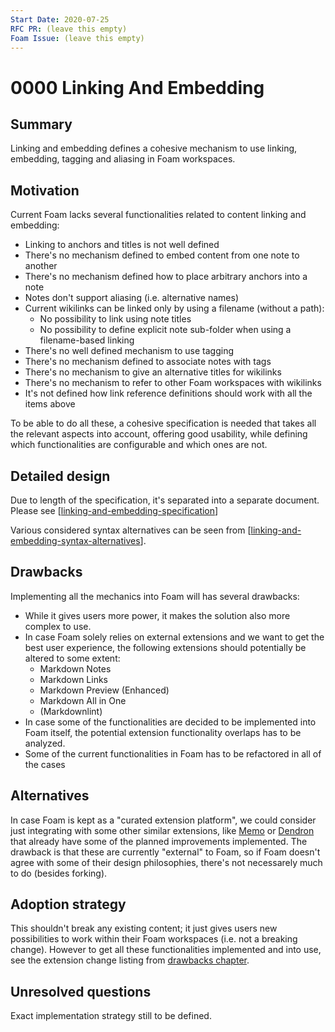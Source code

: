```yaml
---
Start Date: 2020-07-25
RFC PR: (leave this empty)
Foam Issue: (leave this empty)
---
```


# 0000 Linking And Embedding

## Summary

Linking and embedding defines a cohesive mechanism to use linking, embedding, tagging and aliasing in Foam workspaces.

## Motivation

Current Foam lacks several functionalities related to content linking and embedding:

- Linking to anchors and titles is not well defined
- There's no mechanism defined to embed content from one note to another
- There's no mechanism defined how to place arbitrary anchors into a note
- Notes don't support aliasing (i.e. alternative names)
- Current wikilinks can be linked only by using a filename (without a path):
  - No possibility to link using note titles
  - No possibility to define explicit note sub-folder when using a filename-based linking
- There's no well defined mechanism to use tagging
- There's no mechanism defined to associate notes with tags
- There's no mechanism to give an alternative titles for wikilinks
- There's no mechanism to refer to other Foam workspaces with wikilinks
- It's not defined how link reference definitions should work with all the items above

To be able to do all these, a cohesive specification is needed that takes all the relevant aspects into account, offering good usability, while defining which functionalities are configurable and which ones are not.

## Detailed design

Due to length of the specification, it's separated into a separate document. Please see [[linking-and-embedding-specification]]

Various considered syntax alternatives can be seen from [[linking-and-embedding-syntax-alternatives]].

## Drawbacks

Implementing all the mechanics into Foam will has several drawbacks:

- While it gives users more power, it makes the solution also more complex to use.
- In case Foam solely relies on external extensions and we want to get the best user experience, the following extensions should potentially be altered to some extent:
  - Markdown Notes
  - Markdown Links
  - Markdown Preview (Enhanced)
  - Markdown All in One
  - (Markdownlint)
- In case some of the functionalities are decided to be implemented into Foam itself, the potential extension functionality overlaps has to be analyzed.
- Some of the current functionalities in Foam has to be refactored in all of the cases

## Alternatives

In case Foam is kept as a "curated extension platform", we could consider just integrating with some other similar extensions, like [Memo](https://github.com/svsool/vscode-memo) or [Dendron](https://www.dendron.so/) that already have some of the planned improvements implemented. The drawback is that these are currently "external" to Foam, so if Foam doesn't agree with some of their design philosophies, there's not necessarely much to do (besides forking).

## Adoption strategy

This shouldn't break any existing content; it just gives users new possibilities to work within their Foam workspaces (i.e. not a breaking change). However to get all these functionalities implemented and into use, see the extension change listing from [drawbacks chapter](#drawbacks).

## Unresolved questions

Exact implementation strategy still to be defined.

[//begin]: # "Autogenerated link references for markdown compatibility"
[linking-and-embedding-specification]: specifications/linking-and-embedding-specification "Linking and Embedding Specification"
[linking-and-embedding-syntax-alternatives]: linking-and-embedding-syntax-alternatives "Syntax Alternatives"
[//end]: # "Autogenerated link references"